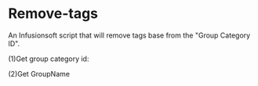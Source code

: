 # Remove-tags
An Infusionsoft script that will remove tags base from the "Group Category ID".



(1)Get group category id: 

(2)Get GroupName
